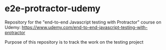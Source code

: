 # e2e-protractor-udemy
Repository for the "end-to-end Javascript testing with Protractor" course on Udemy:
https://www.udemy.com/end-to-end-javascript-testing-with-protractor

Purpose of this repository is to track the work on the testing project
